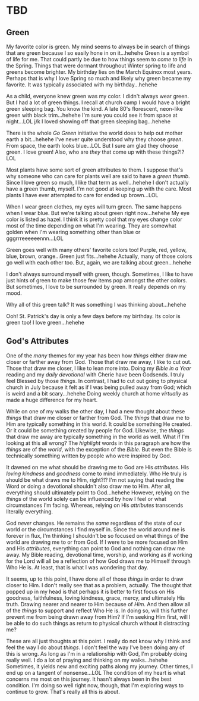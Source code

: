 # TBD

## Green

My favorite color is green. My mind seems to always be in search of things that are green because I so easily hone in on it...hehehe Green is a symbol of life for me. That could partly be due to how things seem to *come to life* in the Spring. Things that were dormant throughout Winter spring to life and greens become brighter. My birthday lies on the March Equinox most years. Perhaps that is why I love Spring so much and likely why green became my favorite. It was typically associated with my birthday...hehehe

As a child, everyone knew green was my color. I didn't always wear green. But I had a lot of green things. I recall at church camp I would have a bright green sleeping bag. You know the kind. A late 80's florescent, neon-like green with black trim...hehehe I'm sure you could see it from space at night...LOL j/k I loved showing off that green sleeping bag...hehehe

There is the whole *Go Green* initiative the world does to help out mother earth a bit...hehehe I've never quite understood why they choose *green*. From space, the earth looks blue...LOL But I sure am glad they choose green. I love green! Also, who are *they* that come up with these things?!? LOL

Most plants have some sort of green attributes to them. I suppose that's why someone who can care for plants well are said to have a *green thumb*. Since I love green so much, I like that term as well...hehehe I don't actually have a green thumb, myself. I'm not good at keeping up with the care. Most plants I have ever attempted to care for ended up brown...LOL

When I wear green clothes, my eyes will turn green. The same happens when I wear blue. But we're talking about green right now...hehehe My eye color is listed as hazel. I think it is pretty cool that my eyes change color most of the time depending on what I'm wearing. They are somewhat golden when I'm wearing something other than blue or gggrrreeeeeennn...LOL

Green goes well with many others' favorite colors too! Purple, red, yellow, blue, brown, orange...Green just fits...hehehe Actually, many of those colors go well with each other too. But, again, we are talking about green...hehehe

I don't always surround myself with green, though. Sometimes, I like to have just hints of green to make those few items pop amongst the other colors. But sometimes, I love to be surrounded by green. It really depends on my mood.

Why all of this green talk? It was something I was thinking about...hehehe

Ooh! St. Patrick's day is only a few days before my birthday. Its color is green too! I love green...hehehe

## God's Attributes

One of the *many* themes for my year has been how *things* either draw me closer or farther away from God. Those that draw me away, I like to cut out. Those that draw me closer, I like to lean more into. Doing my *Bible in a Year* reading and my *daily devotional* with Cherie have been Godsends. I truly feel Blessed by those *things*. In contrast, I had to cut out going to physical church in July because it felt as if I was being pulled away from God; which is weird and a bit scary...hehehe Doing weekly church at home *virtually* as made a huge difference for my heart.

While on one of my walks the other day, I had a new thought about these *things* that draw me closer or farther from God. The *things* that draw me to Him are typically something in this world. It could be something He created. Or it could be something created by people for God. Likewise, the *things* that draw me away are typically something in the world as well. What if I'm looking at this all wrong? The *highlight* words in this paragraph are how the *things* are of the *world*, with the exception of the *Bible*. But even the Bible is technically something written by people who were inspired by God.

It dawned on me what should be drawing me to God are His *attributes*. His *loving kindness* and *goodness* come to mind immediately. Who He truly is should be what draws me to Him, right?!? I'm not saying that reading the Word or doing a devotional shouldn't also draw me to Him. After all, everything should ultimately point to God...hehehe However, relying on the *things* of the world solely can be influenced by how I feel or what circumstances I'm facing. Whereas, relying on His *attributes* transcends literally everything.

God *never* changes. He remains the *same* regardless of the state of our world or the circumstances I find myself in. Since the world around me is forever in flux, I'm thinking I shouldn't be so focused on what things of the world are drawing me to or from God. If I were to be more focused on Him and His *attributes*, everything can point to God and nothing can draw me away. My Bible reading, devotional time, worship, and working as if working for the Lord will all be a reflection of how God draws me to Himself through Who He is. At least, that is what I was wondering that day.

It seems, up to this point, I have done all of those *things* in order to draw closer to Him. I don't really see that as a problem, actually. The thought that popped up in my head is that perhaps it is better to first focus on His goodness, faithfulness, loving kindness, grace, mercy, and ultimately His truth. Drawing nearer and nearer to Him because of *Him*. And then allow all of the *things* to support and reflect Who He is. In doing so, will this further prevent me from being drawn away from Him? If I'm seeking Him first, will I be able to do such things as return to physical church without it distracting me?

These are all just thoughts at this point. I really do not know why I think and feel the way I do about *things*. I don't feel the way I've been doing any of this is wrong. As long as I'm in a relationship with God, I'm probably doing really well. I do a lot of praying and thinking on my walks...hehehe Sometimes, it yields new and exciting paths along my journey. Other times, I end up on a tangent of nonsense...LOL The condition of my heart is what concerns me most on this journey. It hasn't always been in the best condition. I'm doing so well right now, though, that I'm exploring ways to continue to grow. That's really all this is about.